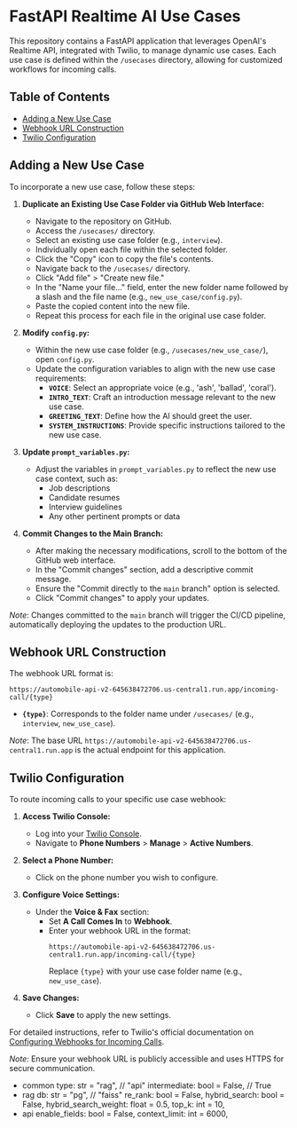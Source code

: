 # FastAPI Realtime AI Use Cases

This repository contains a FastAPI application that leverages OpenAI's Realtime API, integrated with Twilio, to manage dynamic use cases. Each use case is defined within the `/usecases` directory, allowing for customized workflows for incoming calls.

## Table of Contents

- [Adding a New Use Case](#adding-a-new-use-case)
- [Webhook URL Construction](#webhook-url-construction)
- [Twilio Configuration](#twilio-configuration)

## Adding a New Use Case

To incorporate a new use case, follow these steps:

1. **Duplicate an Existing Use Case Folder via GitHub Web Interface:**
   - Navigate to the repository on GitHub.
   - Access the `/usecases/` directory.
   - Select an existing use case folder (e.g., `interview`).
   - Individually open each file within the selected folder.
   - Click the "Copy" icon to copy the file's contents.
   - Navigate back to the `/usecases/` directory.
   - Click "Add file" > "Create new file."
   - In the "Name your file..." field, enter the new folder name followed by a slash and the file name (e.g., `new_use_case/config.py`).
   - Paste the copied content into the new file.
   - Repeat this process for each file in the original use case folder.

2. **Modify `config.py`:**
   - Within the new use case folder (e.g., `/usecases/new_use_case/`), open `config.py`.
   - Update the configuration variables to align with the new use case requirements:
     - **`VOICE`**: Select an appropriate voice (e.g., 'ash', 'ballad', 'coral').
     - **`INTRO_TEXT`**: Craft an introduction message relevant to the new use case.
     - **`GREETING_TEXT`**: Define how the AI should greet the user.
     - **`SYSTEM_INSTRUCTIONS`**: Provide specific instructions tailored to the new use case.

3. **Update `prompt_variables.py`:**
   - Adjust the variables in `prompt_variables.py` to reflect the new use case context, such as:
     - Job descriptions
     - Candidate resumes
     - Interview guidelines
     - Any other pertinent prompts or data

4. **Commit Changes to the Main Branch:**
   - After making the necessary modifications, scroll to the bottom of the GitHub web interface.
   - In the "Commit changes" section, add a descriptive commit message.
   - Ensure the "Commit directly to the `main` branch" option is selected.
   - Click "Commit changes" to apply your updates.

*Note*: Changes committed to the `main` branch will trigger the CI/CD pipeline, automatically deploying the updates to the production URL.

## Webhook URL Construction

The webhook URL format is:
```
https://automobile-api-v2-645638472706.us-central1.run.app/incoming-call/{type}
```

- **`{type}`**: Corresponds to the folder name under `/usecases/` (e.g., `interview`, `new_use_case`).

*Note*: The base URL `https://automobile-api-v2-645638472706.us-central1.run.app` is the actual endpoint for this application.

## Twilio Configuration

To route incoming calls to your specific use case webhook:

1. **Access Twilio Console:**
   - Log into your [Twilio Console](https://www.twilio.com/console).
   - Navigate to **Phone Numbers** > **Manage** > **Active Numbers**.

2. **Select a Phone Number:**
   - Click on the phone number you wish to configure.

3. **Configure Voice Settings:**
   - Under the **Voice & Fax** section:
     - Set **A Call Comes In** to **Webhook**.
     - Enter your webhook URL in the format:
       ```
       https://automobile-api-v2-645638472706.us-central1.run.app/incoming-call/{type}
       ```
       Replace `{type}` with your use case folder name (e.g., `new_use_case`).

4. **Save Changes:**
   - Click **Save** to apply the new settings.

For detailed instructions, refer to Twilio's official documentation on [Configuring Webhooks for Incoming Calls](https://www.twilio.com/docs/voice/tutorials/how-to-respond-to-incoming-phone-calls-node-js#configure-your-webhook-url).

*Note*: Ensure your webhook URL is publicly accessible and uses HTTPS for secure communication.




* common
type: str = "rag", // "api"
intermediate: bool = False, // True
* rag
db: str = "pg", // "faiss"
re_rank: bool = False,
hybrid_search: bool = False,
hybrid_search_weight: float = 0.5,
top_k: int = 10,
* api
enable_fields: bool = False,
context_limit: int = 6000, 